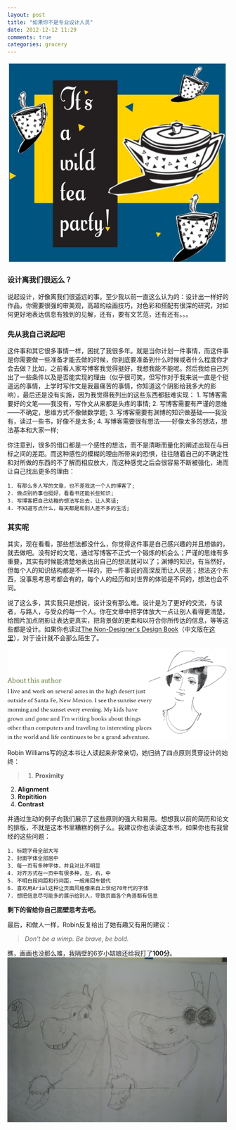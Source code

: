 ```yaml
---
layout: post
title: "如果你不是专业设计人员"
date: 2012-12-12 11:29
comments: true
categories: grocery
---
```


<img src="/images/robin_williams_book.jpg" alt="Robin Williams" width="500">

### 设计离我们很远么？

说起设计，好像离我们很遥远的事。至少我以前一直这么认为的：设计出一样好的作品，你需要很强的审美观，高超的绘画技巧，对色彩和搭配有很深的研究，对如何更好地表达信息有独到的见解，还有，要有文艺范，还有还有。。。

<!--more-->

### 先从我自己说起吧
这件事和其它很多事情一样，困扰了我很多年。就是当你计划一件事情，而这件事是你需要做一些准备才能去做的时候，你到底要准备到什么时候或者什么程度你才会去做？比如，之前看人家写博客我觉得挺好，我想我能不能呢。然后我给自己列出了一些条件以及是否能实现的理由（似乎很可笑，但写作对于我来说一直是个挺遥远的事情，上学时写作文是我最痛苦的事情，你知道这个阴影给我多大的影响），最后还是没有实施，因为我觉得我列出的这些东西都挺难实现：
    1. 写博客需要好的文笔——我没有，写作文从来都是头疼的事情;
    2. 写博客需要有严谨的思维——不确定，思维方式不像做数学题;
    3. 写博客需要有渊博的知识做基础——我没有，读过一些书，好像不是太多;
    4. 写博客需要很有想法——好像太多的想法，想法基本和大家一样;

你注意到，很多的借口都是一个感性的想法，而不是清晰而量化的阐述出现在与目标之间的差距。而这种感性的模糊的理由所带来的恐惧，往往随着自己的不确定性和对所做的东西的不了解而相应放大，而这种感觉之后会很容易不断被强化，进而让自己找出更多的理由：

    1. 有那么多人写的文章，也不差我这一个人的博客了;
    2. 做点别的事也挺好，看看书还能长些知识;
    3. 写博客把自己幼稚的想法写出去，让人笑话;
    4. 不知道写点什么，每天都是和别人差不多的生活;

### 其实呢

其实，现在看看，那些想法都没什么，你觉得这件事是自己感兴趣的并且想做的，就去做吧。没有好的文笔，通过写博客不正式一个锻炼的机会么；严谨的思维有多重要，其实有时候能清楚地表达出自己的想法就可以了；渊博的知识，有当然好，但每个人的知识结构都是不一样的，把一件事说的高深反而让人厌恶；想法这个东西，没事思考思考都会有的，每个人的经历和对世界的体验是不同的，想法也会不同。

说了这么多，其实我只是想说，设计没有那么难。设计是为了更好的交流，与读者，与路人，与受众的每一个人。你在文章中把字体放大一点让别人看得更清楚，给图片加点阴影让表达更真实，把背景做的更柔和以符合你所传达的信息，等等这些都是设计。如果你也读过[The Non-Designer's Design Book](http://book.douban.com/subject/2995759/)（中文版在[这里](http://book.douban.com/subject/3323633/)），对于设计就不会那么陌生了。

<img src="/images/robin_williams.png" alt="Robin Williams" width="500">

Robin
Williams写的这本书让人读起来非常亲切，她归纳了四点原则贯穿设计的始终：

> 1. **Proximity**
 2. **Alignment**
 3. **Repitition**
 4. **Contrast**

并通过生动的例子向我们展示了这些原则的强大和易用。想想我以前的简历和论文的排版，不就是这本书里糟糕的例子么。我建议你也读读这本书，如果你也有我曾经的这些问题：

    1. 标题字母全部大写
    2. 封面字体全部居中
    3. 每一页有多种字体，并且对比不明显
    4. 对齐方式在一页中有很多种，左，右，中
    5. 不明白段间距和行间距，一般用回车替代
    6. 喜欢用Arial这种让页面风格像来自上世纪70年代的字体
    7. 想把信息尽可能多的展示给别人，导致页面各个角落都有信息

**剩下的留给你自己面壁思考去吧。**

最后，和做人一样，Robin反复给出了她有趣又有用的建议：

> *Don't be a wimp.*
> *Be brave, be bold.*

瞧，画画也没那么难，我隔壁的6岁小姑娘还给我打了**100分**。
<img src="/images/my_horse.jpg" alt="my horse" width="500">

